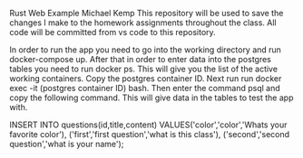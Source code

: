 Rust Web Example
Michael Kemp
This repository will be used to save the changes I make to the homework assignments throughout the class. All code will be committed from vs code to this repository.

In order to run the app you need to go into the working directory and run docker-compose up. After that in order to enter data into the postgres tables you need to run docker ps. This will give you the list of the active working containers. Copy the postgres container ID. Next run run docker exec -it (postgres container ID) bash. Then enter the command psql and copy the following command. This will give data in the tables to test the app with.

INSERT INTO questions(id,title,content)
VALUES('color','color','Whats your favorite color'),
('first','first question','what is this class'),
('second','second question','what is your name');
